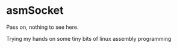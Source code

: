 # asmSocket

Pass on, nothing to see here.

Trying my hands on some tiny bits of linux assembly programming
